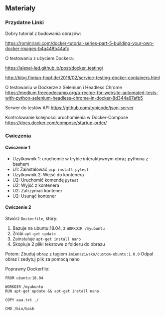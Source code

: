 ## Materiały

### Przydatne Linki
Dobry tutorial z budowania obrazów:

https://rominirani.com/docker-tutorial-series-part-5-building-your-own-docker-images-b4a448b44afc

O testowaniu z użyciem Dockera:

https://alexei-led.github.io/post/docker_testing/

http://blog.florian-hopf.de/2018/02/service-testing-docker-containers.html

O testowaniu w Dockerze z Selenium i Headless Chrome
https://medium.freecodecamp.org/a-recipe-for-website-automated-tests-with-python-selenium-headless-chrome-in-docker-8d344a97afb5

Serwer do testów API
https://github.com/typicode/json-server

Kontrolowanie kolejności uruchomienia w Docker-Compose
https://docs.docker.com/compose/startup-order/


### Cwiczenia

#### Cwiczenie 1

* Uzytkownik 1: uruchomić w trybie interaktywnym obraz pythona z bashem
* U1: Zainstalować `pip install pytest`
* Uzytkownik 2: Wejść do kontenera 
* U2: Uruchomić komendę `pytest`
* U2: Wyjść z kontenera
* U2: Zatrzymać kontener
* U2: Usunąć kontener

#### Cwiczenie 2
Stwórz `Dockerfile`, który:
1. Bazuje na ubuntu:18.04, z `WORKDIR /myubuntu`
2. Zrobi `apt-get update`
3. Zainstaluje `apt-get install nano`
4. Skopiuje 2 pliki tekstowe z folderu do obrazu

Potem:
Zbuduj obraz z tagiem `imienaziwsko/custom-ubuntu:1.0.0`
Odpal obraz i zedytuj plik za pomocą nano

Poprawny Dockerfile:

```
FROM ubuntu:18.04

WORKDIR /myubuntu
RUN apt-get update && apt-get install nano

COPY aaa.txt ./

CMD /bin/bash
```

